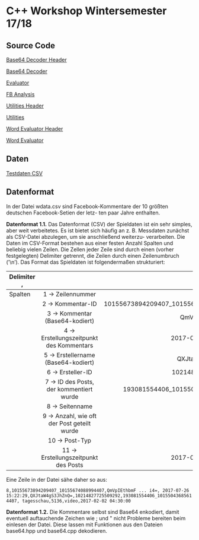 # C++ Workshop Wintersemester 17/18
## Source Code
[Base64 Decoder Header](https://raw.githubusercontent.com/cppworkshop/cppworkshop.github.io/master/base64.hpp)

[Base64 Decoder](https://raw.githubusercontent.com/cppworkshop/cppworkshop.github.io/master/base64.cpp)

[Evaluator](https://raw.githubusercontent.com/cppworkshop/cppworkshop.github.io/master/evaluator.hpp)

[FB Analysis](https://raw.githubusercontent.com/cppworkshop/cppworkshop.github.io/master/fb_analysis.cpp)

[Utilities Header](https://raw.githubusercontent.com/cppworkshop/cppworkshop.github.io/master/util.hpp)

[Utilities](https://raw.githubusercontent.com/cppworkshop/cppworkshop.github.io/master/util.cpp)

[Word Evaluator Header](https://raw.githubusercontent.com/cppworkshop/cppworkshop.github.io/master/word_evaluator.hpp)

[Word Evaluator](https://raw.githubusercontent.com/cppworkshop/cppworkshop.github.io/master/word_evaluator.cpp)

## Daten
[Testdaten CSV](https://www.dropbox.com/s/giejwiyz60a8prb/wdata_extended.csv?dl=1)

## Datenformat
In der Datei wdata.csv sind Facebook-Kommentare der 10 größten deutschen Facebook-Setien der letz-
ten paar Jahre enthalten.

**Datenformat 1.1.** Das Datenformat (CSV) der Spieldaten ist ein sehr simples, aber weit verbeitetes. Es
ist bietet sich häufig an z. B. Messdaten zunächst als CSV-Datei abzulegen, um sie anschließend weiterzu-
verarbeiten. Die Daten im CSV-Format bestehen aus einer festen Anzahl Spalten und beliebig vielen Zeilen.
Die Zellen jeder Zeile sind durch einen (vorher festgelegten) Delimiter getrennt, die Zeilen durch einen
Zeilenumbruch (’\n’). Das Format das Spieldaten ist folgendermaßen strukturiert:


| Delimiter ,        |||
| ------------- |:-------------:| -----:|
| Spalten     | 1 → Zeilennummer | 6 |
|      | 2 → Kommentar-ID |   10155673894209407_10155674088994407 |
|  | 3 → Kommentar (Base64-kodiert)      |    QmVpIEthbmF ... i4= |
|  | 4 → Erstellungszeitpunkt des Kommentars     |    2017-07-26 15:22:29 |
|  | 5 → Erstellername (Base64-kodiert)     |    QXJtaW4gS3JhZnQ= |
|  | 6 → Ersteller-ID    |    10214827725509292 |
|  | 7 → ID des Posts, der kommentiert wurde    |    193081554406_10155043685614407 |
|  | 8 → Seitenname    |    tagesschau |
|  | 9 → Anzahl, wie oft der Post geteilt wurde    |    5136 |
|  | 10 → Post-Typ  |    video |
|  | 11 → Erstellungszeitpunkt des Posts    |    2017-02-02 04:30:00 |

Eine Zeile in der Datei sähe daher so aus:

`8,10155673894209407_10155674088994407,QmVpIEthbmF ... i4=,
2017-07-26 15:22:29,QXJtaW4gS3JhZnQ=,10214827725509292,193081554406_10155043685614407,
tagesschau,5136,video,2017-02-02 04:30:00`

**Datenformat 1.2.** Die Kommentare selbst sind Base64 enkodiert, damit eventuell auftauchende Zeichen
wie ; und " nicht Probleme bereiten beim einlesen der Datei. Diese lassen mit Funktionen aus den Dateien
base64.hpp und base64.cpp dekodieren.


